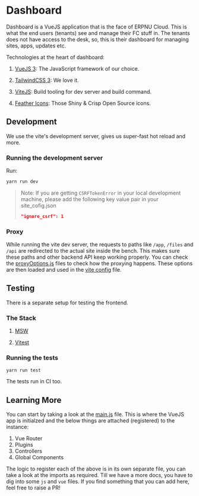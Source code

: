 # Dashboard

Dashboard is a VueJS application that is the face of ERPNU Cloud. This is what the end users (tenants) see and manage their FC stuff in. The tenants does not have access to the desk, so, this is their dashboard for managing sites, apps, updates etc.

Technologies at the heart of dashboard:

1. [VueJS 3](https://vuejs.org/): The JavaScript framework of our choice.

2. [TailwindCSS 3](https://tailwindcss.com/): We love it.

3. [ViteJS](https://vitejs.dev/guide/): Build tooling for dev server and build command.

4. [Feather Icons](https://feathericons.com/): Those Shiny & Crisp Open Source icons.

## Development

We use the vite's development server, gives us super-fast hot reload and more.

### Running the development server

Run:

```bash
yarn run dev
```

> Note: If you are getting `CSRFTokenError` in your local development machine, please add the following key value pair in your site_cofig.json
>
> ```json
> "ignore_csrf": 1
> ```

### Proxy

While running the vite dev server, the requests to paths like `/app`, `/files` and `/api` are redirected to the actual site inside the bench. This makes sure these paths and other backend API keep working properly. You can check the [proxyOptions.js](./proxyOptions.js) files to check how the proxying happens. These options are then loaded and used in the [vite config](./vite.config.js) file.

## Testing

There is a separate setup for testing the frontend.

### The Stack

1. [MSW](https://mswjs.io/)

2. [Vitest](https://vitest.dev/)

### Running the tests

```bash
yarn run test
```

The tests run in CI too.

## Learning More

You can start by taking a look at the [main.js](./src/main.js) file. This is where the VueJS app is initialzed and the below things are attached (registered) to the instance:

1. Vue Router
2. Plugins
3. Controllers
4. Global Components

The logic to register each of the above is in its own separate file, you can take a look at the imports as required. Till we have a more docs, you have to dig into some `js` and `vue` files. If you find something that you can add here, feel free to raise a PR!
